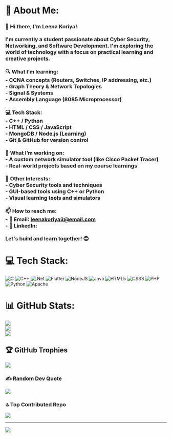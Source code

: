 # 💫 About Me:
### 👋 Hi there, I'm Leena Koriya!<br><br>I'm currently a student passionate about **Cyber Security**, **Networking**, and **Software Development**. I'm exploring the world of technology with a focus on practical learning and creative projects.<br><br>🔍 **What I’m learning:**<br>- CCNA concepts (Routers, Switches, IP addressing, etc.)<br>- Graph Theory & Network Topologies<br>- Signal & Systems<br>- Assembly Language (8085 Microprocessor)<br><br>💻 **Tech Stack:**<br>- C++ / Python<br>- HTML / CSS / JavaScript<br>- MongoDB / Node.js (Learning)<br>- Git & GitHub for version control<br><br>🚀 **What I’m working on:**<br>- A custom network simulator tool (like Cisco Packet Tracer)<br>- Real-world projects based on my course learnings<br><br>🌱 **Other Interests:**<br>- Cyber Security tools and techniques<br>- GUI-based tools using C++ or Python<br>- Visual learning tools and simulators<br><br>📫 **How to reach me:**<br>- 📧 Email: leenakoriya3@email.com <br>- 💼 LinkedIn: <br><br>Let's build and learn together! 😊<br>


# 💻 Tech Stack:
![C](https://img.shields.io/badge/c-%2300599C.svg?style=for-the-badge&logo=c&logoColor=white) ![C++](https://img.shields.io/badge/c++-%2300599C.svg?style=for-the-badge&logo=c%2B%2B&logoColor=white) ![.Net](https://img.shields.io/badge/.NET-5C2D91?style=for-the-badge&logo=.net&logoColor=white) ![Flutter](https://img.shields.io/badge/Flutter-%2302569B.svg?style=for-the-badge&logo=Flutter&logoColor=white) ![NodeJS](https://img.shields.io/badge/node.js-6DA55F?style=for-the-badge&logo=node.js&logoColor=white) ![Java](https://img.shields.io/badge/java-%23ED8B00.svg?style=for-the-badge&logo=openjdk&logoColor=white) ![HTML5](https://img.shields.io/badge/html5-%23E34F26.svg?style=for-the-badge&logo=html5&logoColor=white) ![CSS3](https://img.shields.io/badge/css3-%231572B6.svg?style=for-the-badge&logo=css3&logoColor=white) ![PHP](https://img.shields.io/badge/php-%23777BB4.svg?style=for-the-badge&logo=php&logoColor=white) ![Python](https://img.shields.io/badge/python-3670A0?style=for-the-badge&logo=python&logoColor=ffdd54) ![Apache](https://img.shields.io/badge/apache-%23D42029.svg?style=for-the-badge&logo=apache&logoColor=white)
# 📊 GitHub Stats:
![](https://github-readme-stats.vercel.app/api?username=leena-29&theme=dark&hide_border=false&include_all_commits=false&count_private=false)<br/>
![](https://nirzak-streak-stats.vercel.app/?user=leena-29&theme=dark&hide_border=false)<br/>
![](https://github-readme-stats.vercel.app/api/top-langs/?username=leena-29&theme=dark&hide_border=false&include_all_commits=false&count_private=false&layout=compact)

## 🏆 GitHub Trophies
![](https://github-profile-trophy.vercel.app/?username=leena-29&theme=radical&no-frame=false&no-bg=true&margin-w=4)

### ✍️ Random Dev Quote
![](https://quotes-github-readme.vercel.app/api?type=horizontal&theme=radical)

### 🔝 Top Contributed Repo
![](https://github-contributor-stats.vercel.app/api?username=leena-29&limit=5&theme=dark&combine_all_yearly_contributions=true)

---
[![](https://visitcount.itsvg.in/api?id=leena-29&icon=0&color=0)](https://visitcount.itsvg.in)

<!-- Proudly created with GPRM ( https://gprm.itsvg.in ) -->
